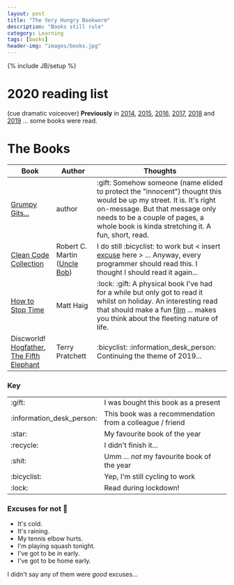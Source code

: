 ```yaml
---
layout: post
title: "The Very Hungry Bookworm"
description: "Books still rule"
category: Learning
tags: [books]
header-img: "images/books.jpg"
---
```

{% include JB/setup %}

# 2020 reading list

(cue dramatic voiceover) **Previously** in [2014](/learning/2015/02/01/bookworm), [2015](/learning/2015/12/31/bookworm2), [2016](/learning/2015/12/31/bookworm3), [2017](/learning/2017/12/31/bookworm4), [2018](/learning/2019/01/12/bookworm5) and [2019](/learning/2020/01/19/bookworm6) ... some books were read.

# The Books

<table class="table-striped">
  <thead>
    <tr>
      <th class="book">Book</th>
      <th class="author">Author</th>
      <th>Thoughts</th>
    </tr>
  </thead>
  <tbody>
    <tr>
      <td><a href=''>Grumpy Gits...</a></td>
      <td>author</td>
      <td>:gift: Somehow someone (name elided to protect the "innocent") thought this would be up my street.  It is.  It's right on-message.  But that message only needs to be a couple of pages, a whole book is kinda stretching it.  A fun, short, read.</td>
    </tr>
    <tr>
      <td><a href='https://www.amazon.co.uk/Robert-Martin-Clean-Code-Collection-ebook/dp/B00666M59G/ref=sr_1_4?keywords=clean+code&qid=1579430441&sr=8-4'>Clean Code Collection</a></td>
      <td>Robert C. Martin (<a href='http://cleancoder.com/products'>Uncle Bob</a>)</td>
      <td>I do still :bicyclist: to work but &lt; insert <a href='#excuses'>excuse</a> here &gt; ... Anyway, every programmer should read this.  I thought I should read it again...</td>
    </tr>
    <tr>
      <td><a href='https://www.amazon.co.uk/How-Stop-Time-Matt-Haig/dp/1782118640/ref=sr_1_1?dchild=1&keywords=how+to+stop+time&qid=1595778279&sr=8-1'>How to Stop Time</a></td>
      <td>Matt Haig</td>
      <td>:lock: :gift: A physical book I've had for a while but only got to read it whilst on holiday.  An interesting read that should make a fun <a href='https://www.imdb.com/title/tt6647840/'>film</a> ... makes you think about the fleeting nature of life.</td>
    </tr>
    <tr>
      <td>Discworld!<br>
        <a href='https://www.amazon.co.uk/Hogfather-Discworld-Novel-20-ebook/dp/B00354YA18/ref=tmm_kin_swatch_0?_encoding=UTF8&qid=1579430409&sr=8-1'>Hogfather</a>,
        <a href='https://www.amazon.co.uk/gp/product/B00354YA9K/ref=ppx_yo_dt_b_d_asin_title_o00?ie=UTF8&psc=1'>The Fifth Elephant</a>
      </td>
      <td>Terry Pratchett</td>
      <td>:bicyclist: :information_desk_person: Continuing the theme of 2019...</td>
    </tr>
<!--
    <tr>
      <td><a href='_link_'>book name</a></td>
      <td>author</td>
      <td>:bicyclist: </td>
    </tr>
-->
  </tbody>
</table>

### Key

<table>
  <tr>
    <td>:gift:</td>
    <td>I was bought this book as a present</td>
  </tr>
  <tr>
    <td>:information_desk_person:</td>
    <td>This book was a recommendation from a colleague / friend</td>
  </tr>
  <tr>
    <td>:star:</td>
    <td>My favourite book of the year</td>
  </tr>
  <tr>
    <td>:recycle:</td>
    <td>I didn't finish it...</td>
  </tr>
  <tr>
    <td>:shit:</td>
    <td>Umm ... <i>not</i> my favourite book of the year</td>
  </tr>
  <tr>
    <td>:bicyclist:</td>
    <td>Yep, I'm still cycling to work</td>
  </tr>
  <tr>
    <td>:lock:</td>
    <td>Read during lockdown!</td>
  </tr>
</table>

<a id='excuses'></a>
### Excuses for not :bicyclist:

* It's cold.
* It's raining.
* My tennis elbow hurts.
* I'm playing squash tonight.
* I've got to be in early.
* I've got to be home early.

I didn't say any of them were _good_ excuses...